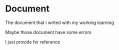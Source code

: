 Document
========

The document that i writed with my working learning

Maybe those document have some errors

I just provide for reference
